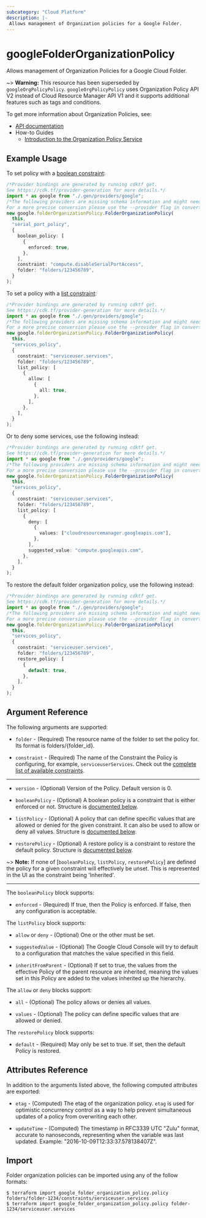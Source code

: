 ```yaml
---
subcategory: "Cloud Platform"
description: |-
 Allows management of Organization policies for a Google Folder.
---
```


# googleFolderOrganizationPolicy

Allows management of Organization Policies for a Google Cloud Folder.

\~> **Warning:** This resource has been superseded by `googleOrgPolicyPolicy`. `googleOrgPolicyPolicy` uses Organization Policy API V2 instead of Cloud Resource Manager API V1 and it supports additional features such as tags and conditions.

To get more information about Organization Policies, see:

* [API documentation](https://cloud.google.com/resource-manager/reference/rest/v1/folders/setOrgPolicy)
* How-to Guides
  * [Introduction to the Organization Policy Service](https://cloud.google.com/resource-manager/docs/organization-policy/overview)

## Example Usage

To set policy with a [boolean constraint](https://cloud.google.com/resource-manager/docs/organization-policy/quickstart-boolean-constraints):

```typescript
/*Provider bindings are generated by running cdktf get.
See https://cdk.tf/provider-generation for more details.*/
import * as google from "./.gen/providers/google";
/*The following providers are missing schema information and might need manual adjustments to synthesize correctly: google.
For a more precise conversion please use the --provider flag in convert.*/
new google.folderOrganizationPolicy.FolderOrganizationPolicy(
  this,
  "serial_port_policy",
  {
    boolean_policy: [
      {
        enforced: true,
      },
    ],
    constraint: "compute.disableSerialPortAccess",
    folder: "folders/123456789",
  }
);

```

To set a policy with a [list constraint](https://cloud.google.com/resource-manager/docs/organization-policy/quickstart-list-constraints):

```typescript
/*Provider bindings are generated by running cdktf get.
See https://cdk.tf/provider-generation for more details.*/
import * as google from "./.gen/providers/google";
/*The following providers are missing schema information and might need manual adjustments to synthesize correctly: google.
For a more precise conversion please use the --provider flag in convert.*/
new google.folderOrganizationPolicy.FolderOrganizationPolicy(
  this,
  "services_policy",
  {
    constraint: "serviceuser.services",
    folder: "folders/123456789",
    list_policy: [
      {
        allow: [
          {
            all: true,
          },
        ],
      },
    ],
  }
);

```

Or to deny some services, use the following instead:

```typescript
/*Provider bindings are generated by running cdktf get.
See https://cdk.tf/provider-generation for more details.*/
import * as google from "./.gen/providers/google";
/*The following providers are missing schema information and might need manual adjustments to synthesize correctly: google.
For a more precise conversion please use the --provider flag in convert.*/
new google.folderOrganizationPolicy.FolderOrganizationPolicy(
  this,
  "services_policy",
  {
    constraint: "serviceuser.services",
    folder: "folders/123456789",
    list_policy: [
      {
        deny: [
          {
            values: ["cloudresourcemanager.googleapis.com"],
          },
        ],
        suggested_value: "compute.googleapis.com",
      },
    ],
  }
);

```

To restore the default folder organization policy, use the following instead:

```typescript
/*Provider bindings are generated by running cdktf get.
See https://cdk.tf/provider-generation for more details.*/
import * as google from "./.gen/providers/google";
/*The following providers are missing schema information and might need manual adjustments to synthesize correctly: google.
For a more precise conversion please use the --provider flag in convert.*/
new google.folderOrganizationPolicy.FolderOrganizationPolicy(
  this,
  "services_policy",
  {
    constraint: "serviceuser.services",
    folder: "folders/123456789",
    restore_policy: [
      {
        default: true,
      },
    ],
  }
);

```

## Argument Reference

The following arguments are supported:

*   `folder` - (Required) The resource name of the folder to set the policy for. Its format is folders/{folder\_id}.

*   `constraint` - (Required) The name of the Constraint the Policy is configuring, for example, `serviceuserServices`. Check out the [complete list of available constraints](https://cloud.google.com/resource-manager/docs/organization-policy/understanding-constraints#available_constraints).

***

*   `version` - (Optional) Version of the Policy. Default version is 0.

*   `booleanPolicy` - (Optional) A boolean policy is a constraint that is either enforced or not. Structure is [documented below](#nested_boolean_policy).

*   `listPolicy` - (Optional) A policy that can define specific values that are allowed or denied for the given constraint. It
    can also be used to allow or deny all values. Structure is [documented below](#nested_list_policy).

*   `restorePolicy` - (Optional) A restore policy is a constraint to restore the default policy. Structure is [documented below](#nested_restore_policy).

\~> **Note:** If none of \[`booleanPolicy`, `listPolicy`, `restorePolicy`] are defined the policy for a given constraint will
effectively be unset. This is represented in the UI as the constraint being 'Inherited'.

***

<a name="nested_boolean_policy"></a>The `booleanPolicy` block supports:

* `enforced` - (Required) If true, then the Policy is enforced. If false, then any configuration is acceptable.

<a name="nested_list_policy"></a>The `listPolicy` block supports:

*   `allow` or `deny` - (Optional) One or the other must be set.

*   `suggestedValue` - (Optional) The Google Cloud Console will try to default to a configuration that matches the value specified in this field.

*   `inheritFromParent` - (Optional) If set to true, the values from the effective Policy of the parent resource
    are inherited, meaning the values set in this Policy are added to the values inherited up the hierarchy.

The `allow` or `deny` blocks support:

*   `all` - (Optional) The policy allows or denies all values.

*   `values` - (Optional) The policy can define specific values that are allowed or denied.

<a name="nested_restore_policy"></a>The `restorePolicy` block supports:

* `default` - (Required) May only be set to true. If set, then the default Policy is restored.

## Attributes Reference

In addition to the arguments listed above, the following computed attributes are
exported:

*   `etag` - (Computed) The etag of the organization policy. `etag` is used for optimistic concurrency control as a way to help prevent simultaneous updates of a policy from overwriting each other.

*   `updateTime` - (Computed) The timestamp in RFC3339 UTC "Zulu" format, accurate to nanoseconds, representing when the variable was last updated. Example: "2016-10-09T12:33:37.578138407Z".

## Import

Folder organization policies can be imported using any of the follow formats:

```console
$ terraform import google_folder_organization_policy.policy folders/folder-1234/constraints/serviceuser.services
$ terraform import google_folder_organization_policy.policy folder-1234/serviceuser.services
```
